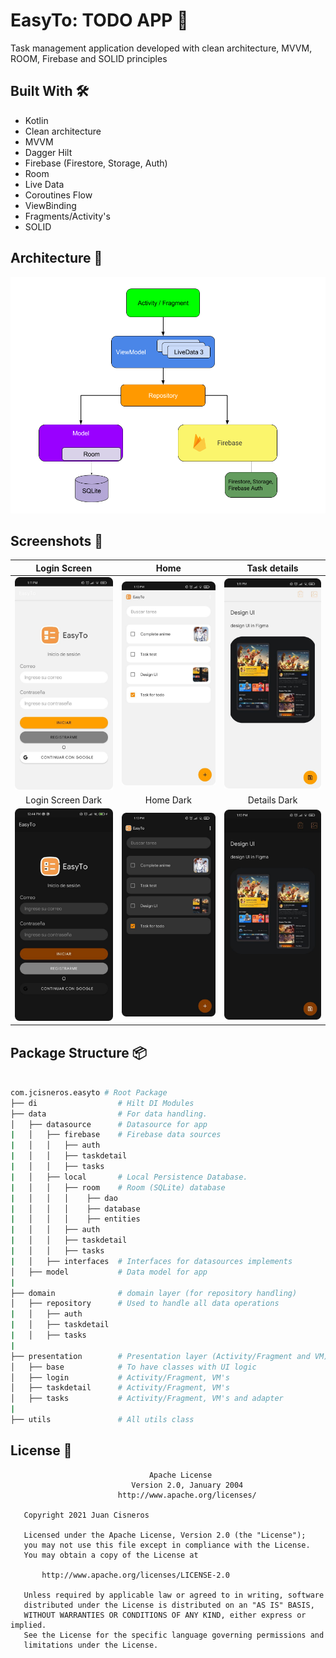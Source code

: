 # EasyTo: TODO APP 📝
 Task management application developed with clean architecture, MVVM, ROOM, Firebase and SOLID principles

## Built With 🛠

- Kotlin
- Clean architecture
- MVVM
- Dagger Hilt
- Firebase (Firestore, Storage, Auth)
- Room
- Live Data
- Coroutines Flow
- ViewBinding
- Fragments/Activity's
- SOLID

## Architecture 📐

![Test Image 4](screenshots/architecture_app.png)

## Screenshots 📱

| Login Screen | Home |  Task details |
|:-:|:-:|:-:|
| ![Fist](screenshots/easyto_login_sc_white.png?raw=true) | ![3](screenshots/easyto_home_sc_white.png?raw=true) | ![3](screenshots/easyto_task_sc_white.png?raw=true) |
| Login Screen Dark | Home Dark |  Details Dark |
| ![4](screenshots/easyto_login_sc_black.png?raw=true) | ![5](screenshots/easyto_home_sc_black.png?raw=true) | ![6](screenshots/easyto_task_sc_black.png?raw=true) |

## Package Structure 📦

```bash

com.jcisneros.easyto # Root Package
├── di                  # Hilt DI Modules 
├── data                # For data handling.
│   ├── datasource      # Datasource for app
|   │   ├── firebase    # Firebase data sources
|   │   │   ├── auth    
|   │   │   ├── taskdetail
|   │   │   ├── tasks
|   │   ├── local       # Local Persistence Database.
|   │   │   ├── room    # Room (SQLite) database
|   │   │   │    ├── dao    
|   │   │   │    ├── database    
|   │   │   │    ├── entities
|   │   │   ├── auth    
|   │   │   ├── taskdetail
|   │   │   ├── tasks
|   │   ├── interfaces  # Interfaces for datasources implements
│   ├── model           # Data model for app
|
├── domain              # domain layer (for repository handling)
│   ├── repository      # Used to handle all data operations
|   │   ├── auth    
|   │   ├── taskdetail
|   │   ├── tasks
|
├── presentation        # Presentation layer (Activity/Fragment and VM)
│   ├── base            # To have classes with UI logic
│   ├── login           # Activity/Fragment, VM's
│   ├── taskdetail      # Activity/Fragment, VM's
│   ├── tasks           # Activity/Fragment, VM's and adapter
|
├── utils               # All utils class

```

## License 🔖
```
                               Apache License
                           Version 2.0, January 2004
                        http://www.apache.org/licenses/

   Copyright 2021 Juan Cisneros

   Licensed under the Apache License, Version 2.0 (the "License");
   you may not use this file except in compliance with the License.
   You may obtain a copy of the License at

       http://www.apache.org/licenses/LICENSE-2.0

   Unless required by applicable law or agreed to in writing, software
   distributed under the License is distributed on an "AS IS" BASIS,
   WITHOUT WARRANTIES OR CONDITIONS OF ANY KIND, either express or implied.
   See the License for the specific language governing permissions and
   limitations under the License.

```
